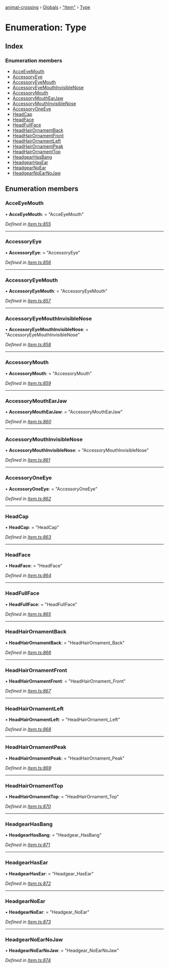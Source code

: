 [animal-crossing](../README.md) › [Globals](../globals.md) › ["Item"](../modules/_item_.md) › [Type](_item_.type.md)

# Enumeration: Type

## Index

### Enumeration members

* [AcceEyeMouth](_item_.type.md#acceeyemouth)
* [AccessoryEye](_item_.type.md#accessoryeye)
* [AccessoryEyeMouth](_item_.type.md#accessoryeyemouth)
* [AccessoryEyeMouthInvisibleNose](_item_.type.md#accessoryeyemouthinvisiblenose)
* [AccessoryMouth](_item_.type.md#accessorymouth)
* [AccessoryMouthEarJaw](_item_.type.md#accessorymouthearjaw)
* [AccessoryMouthInvisibleNose](_item_.type.md#accessorymouthinvisiblenose)
* [AccessoryOneEye](_item_.type.md#accessoryoneeye)
* [HeadCap](_item_.type.md#headcap)
* [HeadFace](_item_.type.md#headface)
* [HeadFullFace](_item_.type.md#headfullface)
* [HeadHairOrnamentBack](_item_.type.md#headhairornamentback)
* [HeadHairOrnamentFront](_item_.type.md#headhairornamentfront)
* [HeadHairOrnamentLeft](_item_.type.md#headhairornamentleft)
* [HeadHairOrnamentPeak](_item_.type.md#headhairornamentpeak)
* [HeadHairOrnamentTop](_item_.type.md#headhairornamenttop)
* [HeadgearHasBang](_item_.type.md#headgearhasbang)
* [HeadgearHasEar](_item_.type.md#headgearhasear)
* [HeadgearNoEar](_item_.type.md#headgearnoear)
* [HeadgearNoEarNoJaw](_item_.type.md#headgearnoearnojaw)

## Enumeration members

###  AcceEyeMouth

• **AcceEyeMouth**: = "AcceEyeMouth"

*Defined in [Item.ts:855](https://github.com/Norviah/animal-crossing/blob/37c048c/module/types/Item.ts#L855)*

___

###  AccessoryEye

• **AccessoryEye**: = "AccessoryEye"

*Defined in [Item.ts:856](https://github.com/Norviah/animal-crossing/blob/37c048c/module/types/Item.ts#L856)*

___

###  AccessoryEyeMouth

• **AccessoryEyeMouth**: = "AccessoryEyeMouth"

*Defined in [Item.ts:857](https://github.com/Norviah/animal-crossing/blob/37c048c/module/types/Item.ts#L857)*

___

###  AccessoryEyeMouthInvisibleNose

• **AccessoryEyeMouthInvisibleNose**: = "AccessoryEyeMouthInvisibleNose"

*Defined in [Item.ts:858](https://github.com/Norviah/animal-crossing/blob/37c048c/module/types/Item.ts#L858)*

___

###  AccessoryMouth

• **AccessoryMouth**: = "AccessoryMouth"

*Defined in [Item.ts:859](https://github.com/Norviah/animal-crossing/blob/37c048c/module/types/Item.ts#L859)*

___

###  AccessoryMouthEarJaw

• **AccessoryMouthEarJaw**: = "AccessoryMouthEarJaw"

*Defined in [Item.ts:860](https://github.com/Norviah/animal-crossing/blob/37c048c/module/types/Item.ts#L860)*

___

###  AccessoryMouthInvisibleNose

• **AccessoryMouthInvisibleNose**: = "AccessoryMouthInvisibleNose"

*Defined in [Item.ts:861](https://github.com/Norviah/animal-crossing/blob/37c048c/module/types/Item.ts#L861)*

___

###  AccessoryOneEye

• **AccessoryOneEye**: = "AccessoryOneEye"

*Defined in [Item.ts:862](https://github.com/Norviah/animal-crossing/blob/37c048c/module/types/Item.ts#L862)*

___

###  HeadCap

• **HeadCap**: = "HeadCap"

*Defined in [Item.ts:863](https://github.com/Norviah/animal-crossing/blob/37c048c/module/types/Item.ts#L863)*

___

###  HeadFace

• **HeadFace**: = "HeadFace"

*Defined in [Item.ts:864](https://github.com/Norviah/animal-crossing/blob/37c048c/module/types/Item.ts#L864)*

___

###  HeadFullFace

• **HeadFullFace**: = "HeadFullFace"

*Defined in [Item.ts:865](https://github.com/Norviah/animal-crossing/blob/37c048c/module/types/Item.ts#L865)*

___

###  HeadHairOrnamentBack

• **HeadHairOrnamentBack**: = "HeadHairOrnament_Back"

*Defined in [Item.ts:866](https://github.com/Norviah/animal-crossing/blob/37c048c/module/types/Item.ts#L866)*

___

###  HeadHairOrnamentFront

• **HeadHairOrnamentFront**: = "HeadHairOrnament_Front"

*Defined in [Item.ts:867](https://github.com/Norviah/animal-crossing/blob/37c048c/module/types/Item.ts#L867)*

___

###  HeadHairOrnamentLeft

• **HeadHairOrnamentLeft**: = "HeadHairOrnament_Left"

*Defined in [Item.ts:868](https://github.com/Norviah/animal-crossing/blob/37c048c/module/types/Item.ts#L868)*

___

###  HeadHairOrnamentPeak

• **HeadHairOrnamentPeak**: = "HeadHairOrnament_Peak"

*Defined in [Item.ts:869](https://github.com/Norviah/animal-crossing/blob/37c048c/module/types/Item.ts#L869)*

___

###  HeadHairOrnamentTop

• **HeadHairOrnamentTop**: = "HeadHairOrnament_Top"

*Defined in [Item.ts:870](https://github.com/Norviah/animal-crossing/blob/37c048c/module/types/Item.ts#L870)*

___

###  HeadgearHasBang

• **HeadgearHasBang**: = "Headgear_HasBang"

*Defined in [Item.ts:871](https://github.com/Norviah/animal-crossing/blob/37c048c/module/types/Item.ts#L871)*

___

###  HeadgearHasEar

• **HeadgearHasEar**: = "Headgear_HasEar"

*Defined in [Item.ts:872](https://github.com/Norviah/animal-crossing/blob/37c048c/module/types/Item.ts#L872)*

___

###  HeadgearNoEar

• **HeadgearNoEar**: = "Headgear_NoEar"

*Defined in [Item.ts:873](https://github.com/Norviah/animal-crossing/blob/37c048c/module/types/Item.ts#L873)*

___

###  HeadgearNoEarNoJaw

• **HeadgearNoEarNoJaw**: = "Headgear_NoEarNoJaw"

*Defined in [Item.ts:874](https://github.com/Norviah/animal-crossing/blob/37c048c/module/types/Item.ts#L874)*
